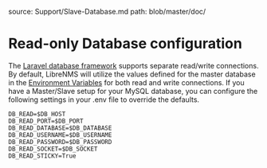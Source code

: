 source: Support/Slave-Database.md
path: blob/master/doc/

# Read-only Database configuration

The [Laravel database framework](https://laravel.com/docs/master/database#read-and-write-connections) supports separate
read/write connections.  By default, LibreNMS will utilize the values defined for the master database in the
[Environment Variables](http://docs.librenms.org/Support/Enviroment-Variables.md) for both read and write connections.
If you have a Master/Slave setup for your MySQL database, you can configure the following settings in your .env file to
override the defaults.

```dotenv
DB_READ=$DB_HOST
DB_READ_PORT=$DB_PORT
DB_READ_DATABASE=$DB_DATABASE
DB_READ_USERNAME=$DB_USERNAME
DB_READ_PASSWORD=$DB_PASSWORD
DB_READ_SOCKET=$DB_SOCKET
DB_READ_STICKY=True
```

